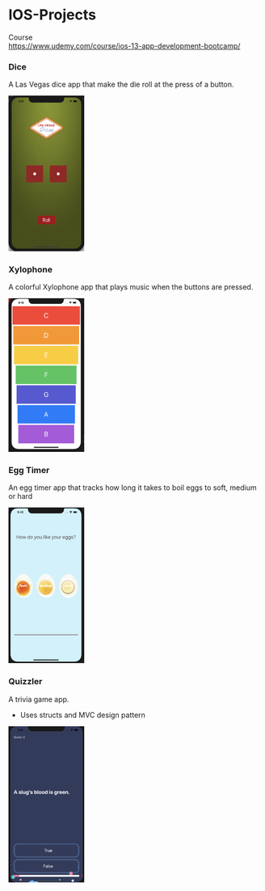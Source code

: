 # IOS-Projects

Course<br>
https://www.udemy.com/course/ios-13-app-development-bootcamp/

### Dice
A Las Vegas dice app that make the die roll at the press of a button.

<img src="Screenshots/Dice.png" width="150">

### Xylophone
A colorful Xylophone app that plays music when the buttons are pressed.

<img src="Screenshots/Xylophone.png" width="150">

### Egg Timer
An egg timer app that tracks how long it takes to boil eggs to soft, medium or hard

<img src="Screenshots/EggTimer.png" width="150">

### Quizzler
A trivia game app.
- Uses structs and MVC design pattern

<img src="Screenshots/Quizzler.png" width="150">
